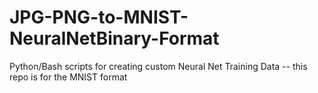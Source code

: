 # JPG-PNG-to-MNIST-NeuralNetBinary-Format
Python/Bash scripts for creating custom Neural Net Training Data -- this repo is for the MNIST format
